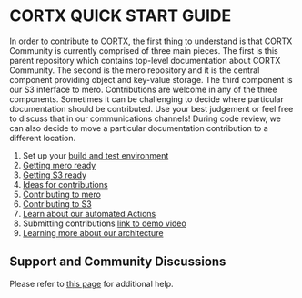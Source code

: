 CORTX QUICK START GUIDE
=======================

In order to contribute to CORTX, the first thing to understand is that CORTX Community is currently comprised of three main pieces.  The first is this parent repository which contains top-level documentation about CORTX Community.  The second is the mero repository and it is the central component providing object and key-value storage.  The third component is our S3 interface to mero.  Contributions are welcome in any of the three components.  Sometimes it can be challenging to decide where particular documentation should be contributed.  Use your best judgement or feel free to discuss that in our communications channels! During code review, we can also decide to move a particular documentation contribution to a different location.

1. Set up your [build and test environment](doc/BUILD_ENVIRONMENT.md)
2. [Getting mero ready](doc/MeroQuickStart.md)
3. [Getting S3 ready](doc/S3ServerQuickStart.md)
4. [Ideas for contributions](doc/SuggestedContributions.md)
5. [Contributing to mero](doc/ContributingToMero.md)
6. [Contributing to S3](doc/ContributingToS3.md)
7. [Learn about our automated Actions](doc/CI_CD.md)
8. Submitting contributions [link to demo video](https://seagatetechnology.sharepoint.com/:v:/r/sites/CORTX/Shared%20Documents/EOS-Training/EOS%20Core%20Training/Codacy%20work%20sync.mp4?csf=1&web=1&e=QQcePf)
9. [Learning more about our architecture](doc/architecture.md)

Support and Community Discussions
-------
Please refer to [this page](doc/SUPPORT.md) for additional help.
